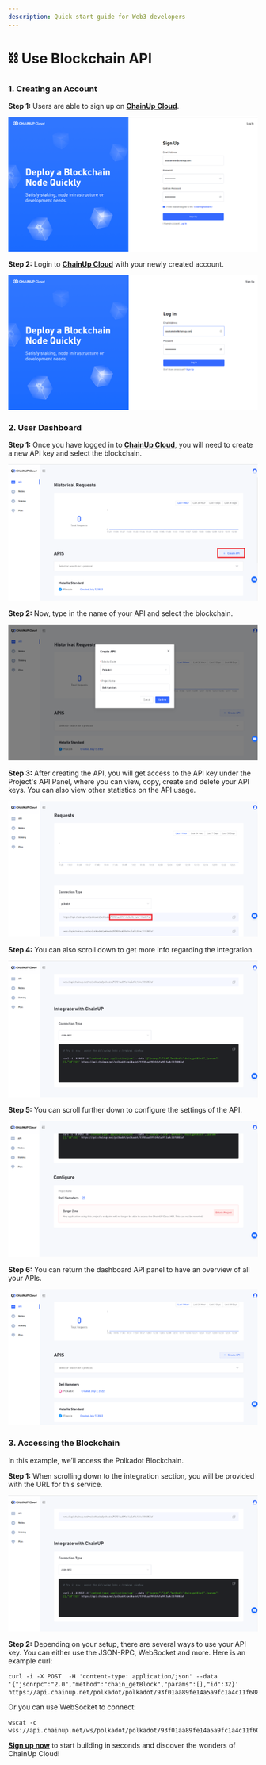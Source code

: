 ```yaml
---
description: Quick start guide for Web3 developers
---
```


# ⛓ Use Blockchain API

### 1. Creating an Account

**Step 1:** Users are able to sign up on [**ChainUp Cloud**](https://cloud.chainup.com/app/register).

![Sign Up](../../.gitbook/assets/chainupcloudregister.PNG)

**Step 2:** Login to [**ChainUp Cloud**](https://cloud.chainup.com/app/login) with your newly created account.

![Login](../../.gitbook/assets/chainupcloudlogin.PNG)

### 2. User Dashboard

**Step 1:** Once you have logged in to [**ChainUp Cloud**](https://cloud.chainup.com/app/api), you will need to create a new API key and select the blockchain.

![Create API](../../.gitbook/assets/chainupcreateapi.png)

**Step 2:** Now, type in the name of your API and select the blockchain.

![Select Blockchain](../../.gitbook/assets/chainupcreateapipopout.PNG)

**Step 3:** After creating the API, you will get access to the API key under the Project's API Panel, where you can view, copy, create and delete your API keys. You can also view other statistics on the API usage.

![View API key](<../../.gitbook/assets/chainupviewapi (1).PNG>)

**Step 4:** You can also scroll down to get more info regarding the integration.

![Integration guide](../../.gitbook/assets/chainupintegrate.PNG)

**Step 5:** You can scroll further down to configure the settings of the API.

![Configure API settings](../../.gitbook/assets/chainupmanage.PNG)

**Step 6:** You can return the dashboard API panel to have an overview of all your APIs.

![API Overview](../../.gitbook/assets/chainupoverview.PNG)

### 3. Accessing the Blockchain

In this example, we’ll access the Polkadot Blockchain.

**Step 1:** When scrolling down to the integration section, you will be provided with the URL for this service.

![Integration guide](../../.gitbook/assets/chainupintegrate.PNG)

**Step 2:** Depending on your setup, there are several ways to use your API key. You can either use the JSON-RPC, WebSocket and more. Here is an example curl:

```
curl -i -X POST  -H 'content-type: application/json' --data '{"jsonrpc":"2.0","method":"chain_getBlock","params":[],"id":32}'  https://api.chainup.net/polkadot/polkadot/93f01aa89fe14a5a9fc1a4c11f6087af
```

Or you can use WebSocket to connect:

```
wscat -c  wss://api.chainup.net/ws/polkadot/polkadot/93f01aa89fe14a5a9fc1a4c11f6087af
```

[**Sign up now**](https://cloud.chainup.com/app/register) to start building in seconds and discover the wonders of ChainUp Cloud!
